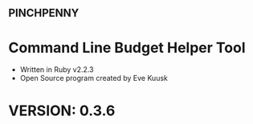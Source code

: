 ## PINCHPENNY
# Command Line Budget Helper Tool
* Written in Ruby v2.2.3
* Open Source program created by Eve Kuusk

# VERSION: 0.3.6
